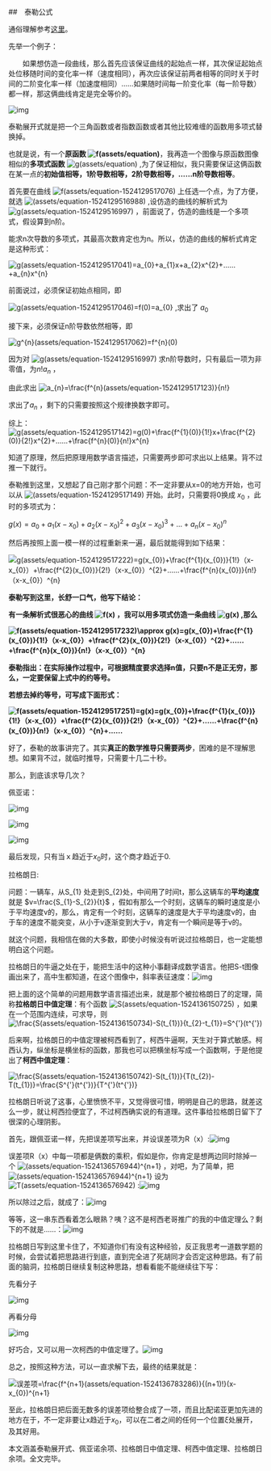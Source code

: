 ##　泰勒公式

通俗理解参考[这里](https://www.zhihu.com/question/25627482)。

先举一个例子：

　　如果想仿造一段曲线，那么首先应该保证曲线的起始点一样，其次保证起始点处位移随时间的变化率一样（速度相同），再次应该保证前两者相等的同时关于时间的二阶变化率一样（加速度相同）……如果随时间每一阶变化率（每一阶导数）都一样，那这俩曲线肯定是完全等价的。　　

![img](assets/v2-9dd69ab2c20ca721bc0979d7ebaa0253_hd.gif)

泰勒展开式就是把一个三角函数或者指数函数或者其他比较难缠的函数用多项式替换掉。

也就是说，有一个**原函数 ![f(assets/equation)](https://www.zhihu.com/equation?tex=f%28x%29)**，我再造一个图像与原函数图像相似的**多项式函数** ![g(assets/equation)](https://www.zhihu.com/equation?tex=g%28x%29) ,为了保证相似，我只需要保证这俩函数在某一点的**初始值相等，1阶导数相等，2阶导数相等，……n阶导数相等**。

首先要在曲线 ![f(assets/equation-1524129517076)](https://www.zhihu.com/equation?tex=f%28x%29) 上任选一个点，为了方便，就选 ![(assets/equation-1524129516988)](https://www.zhihu.com/equation?tex=%280%2Cf%EF%BC%880%EF%BC%89%29) ,设仿造的曲线的解析式为 ![g(assets/equation-1524129516997)](https://www.zhihu.com/equation?tex=g%28x%29) ，前面说了，仿造的曲线是一个多项式，假设算到n阶。

能求n次导数的多项式，其最高次数肯定也为n。所以，仿造的曲线的解析式肯定是这种形式：

![g(assets/equation-1524129517041)=a_{0}+a_{1}x+a_{2}x^{2}+……+a_{n}x^{n}](https://www.zhihu.com/equation?tex=g%28x%29%3Da_%7B0%7D%2Ba_%7B1%7Dx%2Ba_%7B2%7Dx%5E%7B2%7D%2B%E2%80%A6%E2%80%A6%2Ba_%7Bn%7Dx%5E%7Bn%7D)

前面说过，必须保证初始点相同，即

![g(assets/equation-1524129517046)=f(0)=a_{0}](https://www.zhihu.com/equation?tex=g%280%29%3Df%280%29%3Da_%7B0%7D) ,求出了 $a_0$

接下来，必须保证n阶导数依然相等，即

![g^{n}(assets/equation-1524129517062)=f^{n}(0)](https://www.zhihu.com/equation?tex=g%5E%7Bn%7D%280%29%3Df%5E%7Bn%7D%280%29)

因为对 ![g(assets/equation-1524129516997)](https://www.zhihu.com/equation?tex=g%28x%29) 求n阶导数时，只有最后一项为非零值，为$n!a_{n}$ ，

由此求出 ![a_{n}=\frac{f^{n}(assets/equation-1524129517123)}{n!}](https://www.zhihu.com/equation?tex=a_%7Bn%7D%3D%5Cfrac%7Bf%5E%7Bn%7D%280%29%7D%7Bn%21%7D)

求出了$a_{n}$ ，剩下的只需要按照这个规律换数字即可。

综上： ![g(assets/equation-1524129517142)=g(0)+\frac{f^{1}(0)}{1!}x+\frac{f^{2}(0)}{2!}x^{2}+……+\frac{f^{n}(0)}{n!}x^{n}](https://www.zhihu.com/equation?tex=g%28x%29%3Dg%280%29%2B%5Cfrac%7Bf%5E%7B1%7D%280%29%7D%7B1%21%7Dx%2B%5Cfrac%7Bf%5E%7B2%7D%280%29%7D%7B2%21%7Dx%5E%7B2%7D%2B%E2%80%A6%E2%80%A6%2B%5Cfrac%7Bf%5E%7Bn%7D%280%29%7D%7Bn%21%7Dx%5E%7Bn%7D)

知道了原理，然后把原理用数学语言描述，只需要两步即可求出以上结果。背不过推一下就行。

泰勒推到这里，又想起了自己刚才那个问题：不一定非要从x=0的地方开始，也可以从 ![(assets/equation-1524129517149)](https://www.zhihu.com/equation?tex=%28x_%7B0%7D%2Cf%28x_%7B0%7D%29%29) 开始。此时，只需要将0换成 $x_0$ ，此时的多项式为：

$g(x) = a_0 + a_1(x-x_0) + a_2(x-x_0)^2 + a_3(x-x_0)^3 + ... + a_n(x-x_0)^n$

然后再按照上面一模一样的过程重新来一遍，最后就能得到如下结果：

![g(assets/equation-1524129517222)=g(x_{0})+\frac{f^{1}(x_{0})}{1!}（x-x_{0}）+\frac{f^{2}(x_{0})}{2!}（x-x_{0}）^{2}+……+\frac{f^{n}(x_{0})}{n!}（x-x_{0}）^{n}](https://www.zhihu.com/equation?tex=g%28x%29%3Dg%28x_%7B0%7D%29%2B%5Cfrac%7Bf%5E%7B1%7D%28x_%7B0%7D%29%7D%7B1%21%7D%EF%BC%88x-x_%7B0%7D%EF%BC%89%2B%5Cfrac%7Bf%5E%7B2%7D%28x_%7B0%7D%29%7D%7B2%21%7D%EF%BC%88x-x_%7B0%7D%EF%BC%89%5E%7B2%7D%2B%E2%80%A6%E2%80%A6%2B%5Cfrac%7Bf%5E%7Bn%7D%28x_%7B0%7D%29%7D%7Bn%21%7D%EF%BC%88x-x_%7B0%7D%EF%BC%89%5E%7Bn%7D)

**泰勒写到这里，长舒一口气，他写下结论：**

**有一条解析式很恶心的曲线 ![f(x)](https://www.zhihu.com/equation?tex=f%28x%29) ，我可以用多项式仿造一条曲线 ![g(x)](https://www.zhihu.com/equation?tex=g%28x%29) ,那么**

**![f(assets/equation-1524129517232)\approx g(x)=g(x_{0})+\frac{f^{1}(x_{0})}{1!}（x-x_{0}）+\frac{f^{2}(x_{0})}{2!}（x-x_{0}）^{2}+……+\frac{f^{n}(x_{0})}{n!}（x-x_{0}）^{n}](https://www.zhihu.com/equation?tex=f%28x%29%5Capprox+g%28x%29%3Dg%28x_%7B0%7D%29%2B%5Cfrac%7Bf%5E%7B1%7D%28x_%7B0%7D%29%7D%7B1%21%7D%EF%BC%88x-x_%7B0%7D%EF%BC%89%2B%5Cfrac%7Bf%5E%7B2%7D%28x_%7B0%7D%29%7D%7B2%21%7D%EF%BC%88x-x_%7B0%7D%EF%BC%89%5E%7B2%7D%2B%E2%80%A6%E2%80%A6%2B%5Cfrac%7Bf%5E%7Bn%7D%28x_%7B0%7D%29%7D%7Bn%21%7D%EF%BC%88x-x_%7B0%7D%EF%BC%89%5E%7Bn%7D)** 

**泰勒指出：在实际操作过程中，可根据精度要求选择n值，只要n不是正无穷，那么，一定要保留上式中的约等号。**

**若想去掉约等号，可写成下面形式：**

**![f(assets/equation-1524129517251)=g(x)=g(x_{0})+\frac{f^{1}(x_{0})}{1!}（x-x_{0}）+\frac{f^{2}(x_{0})}{2!}（x-x_{0}）^{2}+……+\frac{f^{n}(x_{0})}{n!}（x-x_{0}）^{n}+……](https://www.zhihu.com/equation?tex=f%28x%29%3Dg%28x%29%3Dg%28x_%7B0%7D%29%2B%5Cfrac%7Bf%5E%7B1%7D%28x_%7B0%7D%29%7D%7B1%21%7D%EF%BC%88x-x_%7B0%7D%EF%BC%89%2B%5Cfrac%7Bf%5E%7B2%7D%28x_%7B0%7D%29%7D%7B2%21%7D%EF%BC%88x-x_%7B0%7D%EF%BC%89%5E%7B2%7D%2B%E2%80%A6%E2%80%A6%2B%5Cfrac%7Bf%5E%7Bn%7D%28x_%7B0%7D%29%7D%7Bn%21%7D%EF%BC%88x-x_%7B0%7D%EF%BC%89%5E%7Bn%7D%2B%E2%80%A6%E2%80%A6)** 

好了，泰勒的故事讲完了。其实**真正的数学推导只需要两步**，困难的是不理解思想。如果背不过，就临时推导，只需要十几二十秒。

那么，到底该求导几次？

佩亚诺：

![img](assets/v2-2cb09672cd4d3247d4e03938b229227d_hd.jpg)

![img](assets/v2-c3faef788720bb5ce15a4f70a165d6c7_hd.jpg)

![img](assets/v2-1beee55461efc02559c1bc94b8a77152_hd.jpg)

最后发现，只有当ｘ趋近于$x_0$时，这个商才趋近于0.

拉格朗日:

问题：一辆车，从S_{1} 处走到S_{2}处，中间用了时间t，那么这辆车的**平均速度**就是 $v=\frac{S_{1}-S_{2}}{t}$ ，假如有那么一个时刻，这辆车的瞬时速度是小于平均速度v的，那么，肯定有一个时刻，这辆车的速度是大于平均速度v的，由于车的速度不能突变，从小于v逐渐变到大于v，肯定有一个瞬间是等于v的。

就这个问题，我相信在做的大多数，即使小时候没有听说过拉格朗日，也一定能想明白这个问题。

拉格朗日的牛逼之处在于，能把生活中的这种小事翻译成数学语言。他把S-t图像画出来了，高中生都知道，在这个图像中，斜率表征速度：![img](assets/v2-580c36f11f95b9c59f89144eb056bdd0_hd.jpg)

把上面的这个简单的问题用数学语言描述出来，就是那个被拉格朗日了的定理，简称**拉格朗日中值定理**：有个函数 ![S(assets/equation-1524136150725)](https://www.zhihu.com/equation?tex=S%28t%29) ，如果在一个范围内连续，可求导，则 ![\frac{S(assets/equation-1524136150734)-S(t_{1})}{t_{2}-t_{1}}=S^{'}(t^{'})](https://www.zhihu.com/equation?tex=%5Cfrac%7BS%28t_%7B2%7D%29-S%28t_%7B1%7D%29%7D%7Bt_%7B2%7D-t_%7B1%7D%7D%3DS%5E%7B%27%7D%28t%5E%7B%27%7D%29)

后来啊，拉格朗日的中值定理被柯西看到了，柯西牛逼啊，天生对于算式敏感。柯西认为，纵坐标是横坐标的函数，那我也可以把横坐标写成一个函数啊，于是他提出了**柯西中值定理**：

![\frac{S(assets/equation-1524136150742)-S(t_{1})}{T(t_{2})-T(t_{1})}=\frac{S^{'}(t^{'})}{T^{'}(t^{'})}](https://www.zhihu.com/equation?tex=%5Cfrac%7BS%28t_%7B2%7D%29-S%28t_%7B1%7D%29%7D%7BT%28t_%7B2%7D%29-T%28t_%7B1%7D%29%7D%3D%5Cfrac%7BS%5E%7B%27%7D%28t%5E%7B%27%7D%29%7D%7BT%5E%7B%27%7D%28t%5E%7B%27%7D%29%7D)

拉格朗日听说了这事，心里愤愤不平，又觉得很可惜，明明是自己的思路，就差这么一步，就让柯西捡便宜了，不过柯西确实说的有道理。这件事给拉格朗日留下了很深的心理阴影。

首先，跟佩亚诺一样，先把误差项写出来，并设误差项为R（x）:![img](assets/v2-4df195f1bf2d68dfddb8c11873d2f75f_hd.jpg)

误差项R（x）中每一项都是俩数的乘积，假如是你，你肯定是想两边同时除掉一个 ![(assets/equation-1524136576944)^{n+1}](https://www.zhihu.com/equation?tex=%28x-x_%7B0%7D%29%5E%7Bn%2B1%7D) ，对吧，为了简单，把 ![(assets/equation-1524136576944)^{n+1}](https://www.zhihu.com/equation?tex=%28x-x_%7B0%7D%29%5E%7Bn%2B1%7D) 设为 ![T(assets/equation-1524136576942)](https://www.zhihu.com/equation?tex=T%28x%29) :![img](assets/v2-ae818a977073095502fa372bcf9d8537_hd.jpg)

所以除过之后，就成了：![img](assets/v2-7aa559015db5f8f9d852c44f9f280b97_hd.jpg)

等等，这一串东西看着怎么眼熟？咦？这不是柯西老哥推广的我的中值定理么？剩下的不就是……：![img](assets/v2-182276ba0b148e32e35431a3e153278d_hd.jpg)

拉格朗日写到这里卡住了，不知道你们有没有这种经验，反正我思考一道数学题的时候，会尝试着把思路进行到底，直到完全进了死胡同才会否定这种思路。有了前面的脑洞，拉格朗日继续复制这种思路，想看看能不能继续往下写：

先看分子

![img](assets/v2-d745d6fe883f1873e1476b20d4e951c4_hd.jpg)

再看分母

![img](assets/v2-2d1d3e88c714051f70613959434aa8aa_hd.jpg)

好巧合，又可以用一次柯西的中值定理了。![img](assets/v2-b5b7064cb1af60dcf7af76e0505be26b_hd.jpg)

总之，按照这种方法，可以一直求解下去，最终的结果就是：

![误差项=\frac{f^{n+1}(assets/equation-1524136783286)}{(n+1)!}(x-x_{0})^{n+1}](https://www.zhihu.com/equation?tex=%E8%AF%AF%E5%B7%AE%E9%A1%B9%3D%5Cfrac%7Bf%5E%7Bn%2B1%7D%28%5Cxi%29%7D%7B%28n%2B1%29%21%7D%28x-x_%7B0%7D%29%5E%7Bn%2B1%7D)

至此，拉格朗日把后面无数多的误差项给整合成了一项，而且比配诺亚更加先进的地方在于，不一定非要让x趋近于$x_{0}$，可以在二者之间的任何一个位置$\xi$处展开，及其好用。

本文涵盖泰勒展开式、佩亚诺余项、拉格朗日中值定理、柯西中值定理、拉格朗日余项。全文完毕。